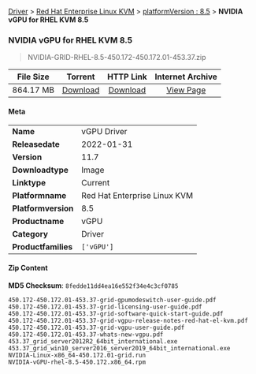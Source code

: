 
[Driver](/README.md)  >  [Red Hat Enterprise Linux KVM](/index/Driver/Red_Hat_Enterprise_Linux_KVM.md)  >  [platformVersion : 8.5](/index/Driver/Red_Hat_Enterprise_Linux_KVM/8.5.md)  >  **NVIDIA vGPU for RHEL KVM 8.5**


###    NVIDIA vGPU for RHEL KVM 8.5

> NVIDIA-GRID-RHEL-8.5-450.172-450.172.01-453.37.zip   


| **File Size** | **Torrent**  | **HTTP Link** | **Internet Archive** |
|:-------------:|:------------:|:-------------:|:--------------------:|
| 864.17 MB |  [Download](https://archive.org/download/nvgpu_NVIDIA-GRID-RHEL-8.5-450.172-450.172.01-453.37.zip/nvgpu_NVIDIA-GRID-RHEL-8.5-450.172-450.172.01-453.37.zip_archive.torrent)       | [Download](https://archive.org/compress/nvgpu_NVIDIA-GRID-RHEL-8.5-450.172-450.172.01-453.37.zip) | [View Page](https://archive.org/details/nvgpu_NVIDIA-GRID-RHEL-8.5-450.172-450.172.01-453.37.zip)       |

#### Meta

<table>
<tr><td><strong>Name</strong></td><td>vGPU Driver</td></tr>
<tr><td><strong>Releasedate</strong></td><td>2022-01-31</td></tr>
<tr><td><strong>Version</strong></td><td>11.7</td></tr>
<tr><td><strong>Downloadtype</strong></td><td>Image</td></tr>
<tr><td><strong>Linktype</strong></td><td>Current</td></tr>
<tr><td><strong>Platformname</strong></td><td>Red Hat Enterprise Linux KVM</td></tr>
<tr><td><strong>Platformversion</strong></td><td>8.5</td></tr>
<tr><td><strong>Productname</strong></td><td>vGPU</td></tr>
<tr><td><strong>Category</strong></td><td>Driver</td></tr>
<tr><td><strong>Productfamilies</strong></td><td><code>['vGPU']</code></td></tr>
</table>

#### Zip Content

**MD5 Checksum**: `8fedde11dd4ea16e552f34e4c3cf0785`

```text
450.172-450.172.01-453.37-grid-gpumodeswitch-user-guide.pdf
450.172-450.172.01-453.37-grid-licensing-user-guide.pdf
450.172-450.172.01-453.37-grid-software-quick-start-guide.pdf
450.172-450.172.01-453.37-grid-vgpu-release-notes-red-hat-el-kvm.pdf
450.172-450.172.01-453.37-grid-vgpu-user-guide.pdf
450.172-450.172.01-453.37-whats-new-vgpu.pdf
453.37_grid_server2012R2_64bit_international.exe
453.37_grid_win10_server2016_server2019_64bit_international.exe
NVIDIA-Linux-x86_64-450.172.01-grid.run
NVIDIA-vGPU-rhel-8.5-450.172.x86_64.rpm
```
